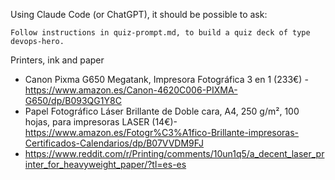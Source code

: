 Using Claude Code (or ChatGPT), it should be possible to ask:

```
Follow instructions in quiz-prompt.md, to build a quiz deck of type devops-hero.
```


Printers, ink and paper
- Canon Pixma G650 Megatank, Impresora Fotográfica 3 en 1 (233€) - https://www.amazon.es/Canon-4620C006-PIXMA-G650/dp/B093QG1Y8C
- Papel Fotográfico Láser Brillante de Doble cara, A4, 250 g/m², 100 hojas, para impresoras LASER (14€)- https://www.amazon.es/Fotogr%C3%A1fico-Brillante-impresoras-Certificados-Calendarios/dp/B07VVDM9FJ
- https://www.reddit.com/r/Printing/comments/10un1q5/a_decent_laser_printer_for_heavyweight_paper/?tl=es-es